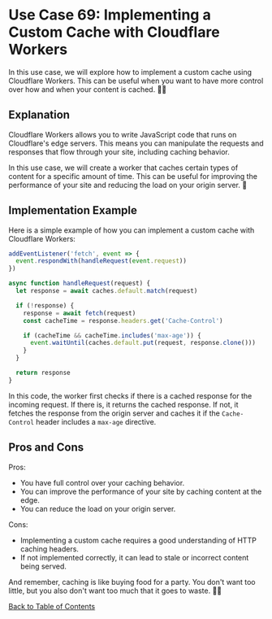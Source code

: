 # Use Case 69: Implementing a Custom Cache with Cloudflare Workers

In this use case, we will explore how to implement a custom cache using Cloudflare Workers. This can be useful when you want to have more control over how and when your content is cached. 🧠💡

## Explanation

Cloudflare Workers allows you to write JavaScript code that runs on Cloudflare's edge servers. This means you can manipulate the requests and responses that flow through your site, including caching behavior. 

In this use case, we will create a worker that caches certain types of content for a specific amount of time. This can be useful for improving the performance of your site and reducing the load on your origin server. 🚀

## Implementation Example

Here is a simple example of how you can implement a custom cache with Cloudflare Workers:

```javascript
addEventListener('fetch', event => {
  event.respondWith(handleRequest(event.request))
})

async function handleRequest(request) {
  let response = await caches.default.match(request)

  if (!response) {
    response = await fetch(request)
    const cacheTime = response.headers.get('Cache-Control')

    if (cacheTime && cacheTime.includes('max-age')) {
      event.waitUntil(caches.default.put(request, response.clone()))
    }
  }

  return response
}
```

In this code, the worker first checks if there is a cached response for the incoming request. If there is, it returns the cached response. If not, it fetches the response from the origin server and caches it if the `Cache-Control` header includes a `max-age` directive.

## Pros and Cons

Pros:
- You have full control over your caching behavior.
- You can improve the performance of your site by caching content at the edge.
- You can reduce the load on your origin server.

Cons:
- Implementing a custom cache requires a good understanding of HTTP caching headers.
- If not implemented correctly, it can lead to stale or incorrect content being served.

And remember, caching is like buying food for a party. You don't want too little, but you also don't want too much that it goes to waste. 🥳🍕

[Back to Table of Contents](../table_of_contents.md)